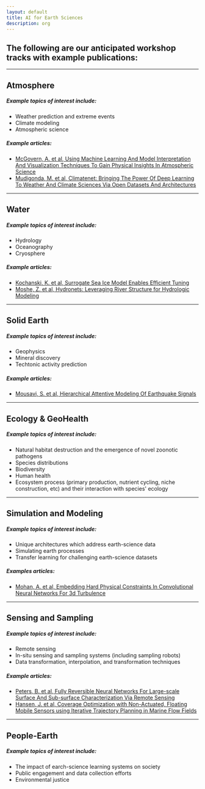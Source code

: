 ```yaml
---
layout: default
title: AI for Earth Sciences
description: org
---  
```


## The following are our anticipated workshop tracks with example publications: 

---  

## Atmosphere  

##### Example topics of interest include:  
* Weather prediction and extreme events 
* Climate modeling  
* Atmospheric science

##### Example articles:  
* [McGovern, A. et al, Using Machine Learning And Model Interpretation And Visualization Techniques To Gain Physical Insights In Atmospheric Science](https://ai4earthscience.github.io/iclr-2020-workshop/papers/ai4earth16.pdf)  
* [Mudigonda, M. et al, Climatenet: Bringing The Power Of Deep Learning To Weather And Climate Sciences Via Open Datasets And Architectures](https://ai4earthscience.github.io/iclr-2020-workshop/papers/ai4earth21.pdf)  

---  

## Water   

##### Example topics of interest include:  
* Hydrology  
* Oceanography  
* Cryosphere  

##### Example articles:  
* [Kochanski, K. et al, Surrogate Sea Ice Model Enables Efficient Tuning](https://ai4earthscience.github.io/iclr-2020-workshop/papers/ai4earth26.pdf)   
* [Moshe, Z. et al, Hydronets: Leveraging River Structure for Hydrologic Modeling](https://ai4earthscience.github.io/iclr-2020-workshop/papers/ai4earth04.pdf)  

---  

## Solid Earth   

##### Example topics of interest include:  
* Geophysics  
* Mineral discovery  
* Techtonic activity prediction  

##### Example articles:  
* [Mousavi, S. et al, Hierarchical Attentive Modeling Of Earthquake Signals](https://www.researchgate.net/publication/343542274_HIERARCHICAL_ATTENTIVE_MODELING_OF_EARTH-_QUAKE_SIGNALS)

---  

## Ecology & GeoHealth  

##### Example topics of interest include:  
* Natural habitat destruction and the emergence of novel zoonotic pathogens  
* Species distributions  
* Biodiversity  
* Human health  
* Ecosystem process (primary production, nutrient cycling, niche construction, etc) and their interaction with species' ecology  

---  

## Simulation and Modeling  

##### Example topics of interest include:  
* Unique architectures which address earth-science data  
* Simulating earth processes  
* Transfer learning for challenging earth-science datasets  

##### Examples articles:  
* [Mohan, A. et al, Embedding Hard Physical Constraints In Convolutional Neural Networks For 3d Turbulence](https://ai4earthscience.github.io/iclr-2020-workshop/papers/ai4earth14.pdf)  

---  

## Sensing and Sampling    

##### Example topics of interest include:  
* Remote sensing  
* In-situ sensing and sampling systems (including sampling robots)   
* Data transformation, interpolation, and transformation techniques  

##### Example articles:  
* [Peters, B. et al, Fully Reversible Neural Networks For Large-scale Surface And Sub-surface Characterization Via Remote Sensing](https://ai4earthscience.github.io/iclr-2020-workshop/papers/ai4earth24.pdf)   
* [Hansen, J. et al, Coverage Optimization with Non-Actuated, Floating Mobile Sensors
using Iterative Trajectory Planning in Marine Flow Fields](https://www.cim.mcgill.ca/~mrl/pubs/jhansen/IROS2018.pdf)

---  

## People-Earth    

##### Example topics of interest include:  
* The impact of earch-science learning systems on society    
* Public engagement and data collection efforts  
* Environmental justice  
